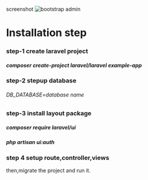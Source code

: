 screenshot
![bootstrap admin](https://github.com/adnanmuhammed77/laravel_admin_panel/assets/123747361/8a068c4f-4366-4cff-8af9-e8fa32026d1a)

# Installation step
### step-1  create laravel project

##### composer create-project laravel/laravel example-app

### step-2 stepup database
###### DB_DATABASE=database name

### step-3  install layout package

##### composer require laravel/ui
##### php artisan ui:auth

### step 4 setup route,controller,views

then,migrate the project and run it.
